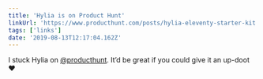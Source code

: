 ```yaml
---
title: 'Hylia is on Product Hunt'
linkUrl: 'https://www.producthunt.com/posts/hylia-eleventy-starter-kit'
tags: ['links'] 
date: '2019-08-13T12:17:04.162Z'
---
```

I stuck Hylia on [@producthunt](//twitter.com/producthunt). It’d be great if you could give it an up-doot ♥️